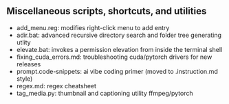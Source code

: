 ## Miscellaneous scripts, shortcuts, and utilities
- add_menu.reg: modifies right-click menu to add entry
- adir.bat: advanced recursive directory search and folder tree generating utlity
- elevate.bat: invokes a permission elevation from inside the terminal shell
- fixing_cuda_errors.md: troubleshooting cuda/pytorch drivers for new releases
- prompt.code-snippets: ai vibe coding primer (moved to .instruction.md style)
- regex.md: regex cheatsheet
- tag_media.py: thumbnail and captioning utility ffmpeg/pytorch
